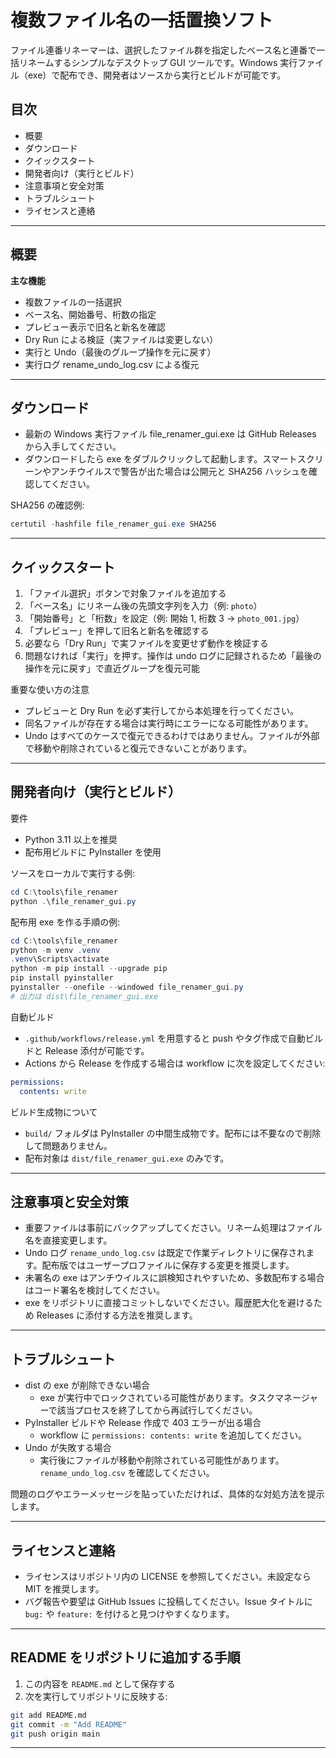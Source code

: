 # 複数ファイル名の一括置換ソフト

ファイル連番リネーマーは、選択したファイル群を指定したベース名と連番で一括リネームするシンプルなデスクトップ GUI ツールです。Windows 実行ファイル（exe）で配布でき、開発者はソースから実行とビルドが可能です。

## 目次
- 概要
- ダウンロード
- クイックスタート
- 開発者向け（実行とビルド）
- 注意事項と安全対策
- トラブルシュート
- ライセンスと連絡

---

## 概要
**主な機能**
- 複数ファイルの一括選択  
- ベース名、開始番号、桁数の指定  
- プレビュー表示で旧名と新名を確認  
- Dry Run による検証（実ファイルは変更しない）  
- 実行と Undo（最後のグループ操作を元に戻す）  
- 実行ログ rename_undo_log.csv による復元

---

## ダウンロード
- 最新の Windows 実行ファイル file_renamer_gui.exe は GitHub Releases から入手してください。  
- ダウンロードしたら exe をダブルクリックして起動します。スマートスクリーンやアンチウイルスで警告が出た場合は公開元と SHA256 ハッシュを確認してください。

SHA256 の確認例:
```powershell
certutil -hashfile file_renamer_gui.exe SHA256
```

---

## クイックスタート
1. 「ファイル選択」ボタンで対象ファイルを追加する  
2. 「ベース名」にリネーム後の先頭文字列を入力（例: `photo`）  
3. 「開始番号」と「桁数」を設定（例: 開始 1, 桁数 3 → `photo_001.jpg`）  
4. 「プレビュー」を押して旧名と新名を確認する  
5. 必要なら「Dry Run」で実ファイルを変更せず動作を検証する  
6. 問題なければ「実行」を押す。操作は undo ログに記録されるため「最後の操作を元に戻す」で直近グループを復元可能

重要な使い方の注意
- プレビューと Dry Run を必ず実行してから本処理を行ってください。  
- 同名ファイルが存在する場合は実行時にエラーになる可能性があります。  
- Undo はすべてのケースで復元できるわけではありません。ファイルが外部で移動や削除されていると復元できないことがあります。

---

## 開発者向け（実行とビルド）
要件
- Python 3.11 以上を推奨  
- 配布用ビルドに PyInstaller を使用

ソースをローカルで実行する例:
```powershell
cd C:\tools\file_renamer
python .\file_renamer_gui.py
```

配布用 exe を作る手順の例:
```powershell
cd C:\tools\file_renamer
python -m venv .venv
.venv\Scripts\activate
python -m pip install --upgrade pip
pip install pyinstaller
pyinstaller --onefile --windowed file_renamer_gui.py
# 出力は dist\file_renamer_gui.exe
```

自動ビルド
- `.github/workflows/release.yml` を用意すると push やタグ作成で自動ビルドと Release 添付が可能です。  
- Actions から Release を作成する場合は workflow に次を設定してください:
```yaml
permissions:
  contents: write
```

ビルド生成物について
- `build/` フォルダは PyInstaller の中間生成物です。配布には不要なので削除して問題ありません。  
- 配布対象は `dist/file_renamer_gui.exe` のみです。

---

## 注意事項と安全対策
- 重要ファイルは事前にバックアップしてください。リネーム処理はファイル名を直接変更します。  
- Undo ログ `rename_undo_log.csv` は既定で作業ディレクトリに保存されます。配布版ではユーザープロファイルに保存する変更を推奨します。  
- 未署名の exe はアンチウイルスに誤検知されやすいため、多数配布する場合はコード署名を検討してください。  
- exe をリポジトリに直接コミットしないでください。履歴肥大化を避けるため Releases に添付する方法を推奨します。

---

## トラブルシュート
- dist の exe が削除できない場合  
  - exe が実行中でロックされている可能性があります。タスクマネージャーで該当プロセスを終了してから再試行してください。  
- PyInstaller ビルドや Release 作成で 403 エラーが出る場合  
  - workflow に `permissions: contents: write` を追加してください。  
- Undo が失敗する場合  
  - 実行後にファイルが移動や削除されている可能性があります。`rename_undo_log.csv` を確認してください。

問題のログやエラーメッセージを貼っていただければ、具体的な対処方法を提示します。

---

## ライセンスと連絡
- ライセンスはリポジトリ内の LICENSE を参照してください。未設定なら MIT を推奨します。  
- バグ報告や要望は GitHub Issues に投稿してください。Issue タイトルに `bug:` や `feature:` を付けると見つけやすくなります。

---

## README をリポジトリに追加する手順
1. この内容を `README.md` として保存する  
2. 次を実行してリポジトリに反映する:
```bash
git add README.md
git commit -m "Add README"
git push origin main
```

---
